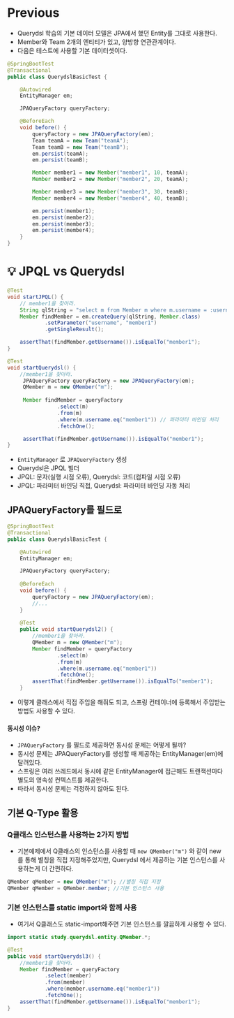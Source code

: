 # Previous
- Querydsl 학습의 기본 데이터 모델은 JPA에서 했던 Entity를 그대로 사용한다.
- Member와 Team 2개의 엔티티가 있고, 양방향 연관관계이다.
- 다음은 테스트에 사용할 기본 데이터셋이다.
```java
@SpringBootTest
@Transactional
public class QuerydslBasicTest {

    @Autowired
    EntityManager em;

    JPAQueryFactory queryFactory;

    @BeforeEach
    void before() {
        queryFactory = new JPAQueryFactory(em);
        Team teamA = new Team("teamA");
        Team teamB = new Team("teamB");
        em.persist(teamA);
        em.persist(teamB);

        Member member1 = new Member("member1", 10, teamA);
        Member member2 = new Member("member2", 20, teamA);

        Member member3 = new Member("member3", 30, teamB);
        Member member4 = new Member("member4", 40, teamB);

        em.persist(member1);
        em.persist(member2);
        em.persist(member3);
        em.persist(member4);
    }
}
```

# 💡 JPQL vs Querydsl
```java
@Test
void startJPQL() {
    // member1을 찾아라.
    String qlString = "select m from Member m where m.username = :username";
    Member findMember = em.createQuery(qlString, Member.class)
            .setParameter("username", "member1")
            .getSingleResult();

    assertThat(findMember.getUsername()).isEqualTo("member1");
}

@Test
void startQuerydsl() {
    //member1을 찾아라.
     JPAQueryFactory queryFactory = new JPAQueryFactory(em);
     QMember m = new QMember("m");
     
     Member findMember = queryFactory
                .select(m)
                .from(m)
                .where(m.username.eq("member1")) // 파라미터 바인딩 처리
                .fetchOne();

     assertThat(findMember.getUsername()).isEqualTo("member1");
}
```
- `EntityManager` 로 `JPAQueryFactory` 생성
- Querydsl은 JPQL 빌더
- JPQL: 문자(실행 시점 오류), Querydsl: 코드(컴파일 시점 오류)
- JPQL: 파라미터 바인딩 직접, Querydsl: 파라미터 바인딩 자동 처리

## JPAQueryFactory를 필드로
```java
@SpringBootTest
@Transactional
public class QuerydslBasicTest {

    @Autowired
    EntityManager em;

    JPAQueryFactory queryFactory;
    
    @BeforeEach
    void before() {
        queryFactory = new JPAQueryFactory(em);
        //...
    }
    
    @Test
    public void startQuerydsl2() {
        //member1을 찾아라.
        QMember m = new QMember("m");
        Member findMember = queryFactory
                .select(m)
                .from(m)
                .where(m.username.eq("member1"))
                .fetchOne();
        assertThat(findMember.getUsername()).isEqualTo("member1");
    }
```
* 이렇게 클래스에서 직접 주입을 해줘도 되고, 스프링 컨테이너에 등록해서 주입받는 방법도 사용할 수 있다.
#### 동시성 이슈?
- `JPAQueryFactory` 를 필드로 제공하면 동시성 문제는 어떻게 될까? 
- 동시성 문제는 JPAQueryFactory를 생성할 때 제공하는 EntityManager(em)에 달려있다. 
- 스프링은 여러 쓰레드에서 동시에 같은 EntityManager에 접근해도 트랜잭션마다 별도의 영속성 컨텍스트를 제공한다.
- 따라서 동시성 문제는 걱정하지 않아도 된다.

## 기본 Q-Type 활용
### Q클래스 인스턴스를 사용하는 2가지 방법
- 기본예제에서  Q클래스의 인스턴스를 사용할 때 `new QMember("m")` 와 같이 new 를 통해 별칭을 직접 지정해주었지만, Querydsl 에서 제공하는 기본 인스턴스를 사용하는게 더 간편하다.
```java
QMember qMember = new QMember("m"); //별칭 직접 지정
QMember qMember = QMember.member; //기본 인스턴스 사용
```
### 기본 인스턴스를 static import와 함께 사용
- 여기서 Q클래스도 static-import해주면 기본 인스턴스를 깔끔하게 사용할 수 있다.
```java
import static study.querydsl.entity.QMember.*;

@Test
public void startQuerydsl3() {
    //member1을 찾아라.
    Member findMember = queryFactory
            .select(member)
            .from(member)
            .where(member.username.eq("member1"))
            .fetchOne();
    assertThat(findMember.getUsername()).isEqualTo("member1");
}
```
